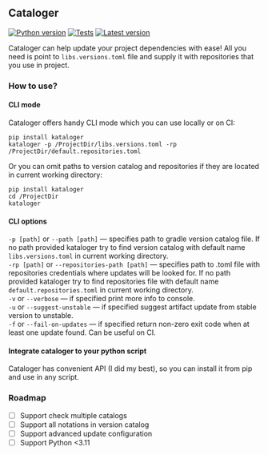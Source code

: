## Cataloger


[![Python version](https://img.shields.io/badge/python-3.11-blue.svg)](https://pypi.python.org/pypi/kataloger)
[![Tests](https://github.com/dzmpr/kataloger/actions/workflows/run-tests.yml/badge.svg?branch=main)](https://github.com/dzmpr/kataloger/actions/workflows/run-tests.yml)
[![Latest version](https://img.shields.io/pypi/v/kataloger.svg?style=flat&label=Latest&color=%234B78E6&logo=&logoColor=white)](https://pypi.python.org/pypi/kataloger)

Cataloger can help update your project dependencies with ease! All you need is point to `libs.versions.toml` file and supply it with repositories that you use in project.

### How to use?
#### CLI mode
Cataloger offers handy CLI mode which you can use locally or on CI:

```commandline
pip install kataloger
kataloger -p /ProjectDir/libs.versions.toml -rp /ProjectDir/default.repositories.toml
```

Or you can omit paths to version catalog and repositories if they are located in current working directory:

```commandline
pip install kataloger
cd /ProjectDir
kataloger
```

#### CLI options

`-p [path]` or `--path [path]` — specifies path to gradle version catalog file. If no path provided kataloger try to find version catalog with default name `libs.versions.toml` in current working directory.  
`-rp [path]` or `--repositories-path [path]` — specifies path to .toml file with repositories credentials where updates will be looked for. If no path provided kataloger try to find repositories file with default name `default.repositories.toml` in current working directory.  
`-v` or `--verbose` — if specified print more info to console.  
`-u` or `--suggest-unstable` — if specified suggest artifact update from stable version to unstable.  
`-f` or `--fail-on-updates` — if specified return non-zero exit code when at least one update found. Can be useful on CI.  

#### Integrate cataloger to your python script
Cataloger has convenient API (I did my best), so you can install it from pip and use in any script.

### Roadmap

- [ ] Support check multiple catalogs
- [ ] Support all notations in version catalog
- [ ] Support advanced update configuration
- [ ] Support Python <3.11
